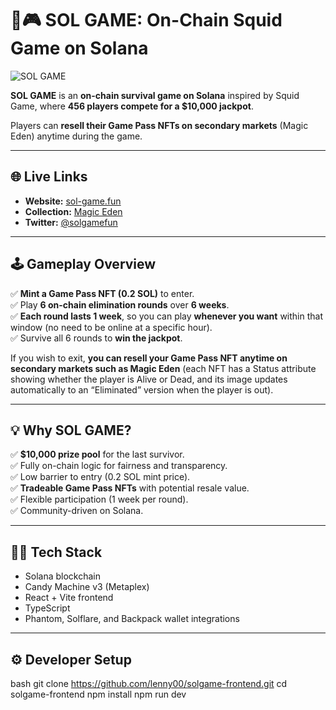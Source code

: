 # 🦑🎮 SOL GAME: On-Chain Squid Game on Solana

![SOL GAME](https://sol-game.fun/500500.png)

**SOL GAME** is an **on-chain survival game on Solana** inspired by Squid Game, where **456 players compete for a $10,000 jackpot**.

Players can **resell their Game Pass NFTs on secondary markets** (Magic Eden) anytime during the game.

---

## 🌐 Live Links
- **Website:** [sol-game.fun](https://sol-game.fun)
- **Collection:** [Magic Eden](https://magiceden.io/marketplace/sol_game)
- **Twitter:** [@solgamefun](https://x.com/solgamefun)

---

## 🕹️ Gameplay Overview

✅ **Mint a Game Pass NFT (0.2 SOL)** to enter.  
✅ Play **6 on-chain elimination rounds** over **6 weeks**.  
✅ **Each round lasts 1 week**, so you can play **whenever you want** within that window (no need to be online at a specific hour).  
✅ Survive all 6 rounds to **win the jackpot**.

If you wish to exit, **you can resell your Game Pass NFT anytime on secondary markets such as Magic Eden** (each NFT has a Status attribute showing whether the player is Alive or Dead, and its image updates automatically to an “Eliminated” version when the player is out).

---

## 💡 Why SOL GAME?

✅ **$10,000 prize pool** for the last survivor.  
✅ Fully on-chain logic for fairness and transparency.  
✅ Low barrier to entry (0.2 SOL mint price).  
✅ **Tradeable Game Pass NFTs** with potential resale value.  
✅ Flexible participation (1 week per round).  
✅ Community-driven on Solana.

---

## 👨‍💻 Tech Stack

- Solana blockchain
- Candy Machine v3 (Metaplex)
- React + Vite frontend
- TypeScript
- Phantom, Solflare, and Backpack wallet integrations

---

## ⚙️ Developer Setup

bash
git clone https://github.com/lenny00/solgame-frontend.git
cd solgame-frontend
npm install
npm run dev
